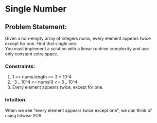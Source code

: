 # Single Number

## Problem Statement:

Given a non-empty array of integers nums, every element appears twice except for one. Find that single one.<br/>
You must implement a solution with a linear runtime complexity and use only constant extra space.

### Constraints:

1. 1 <= nums.length <= 3 \* 10^4
2. -3 _ 10^4 <= nums[i] <= 3 _ 10^4
3. Every element appears twice, except for one.

### Intuition:

When we see "every element appears twice except one", we can think of using bitwise XOR.
